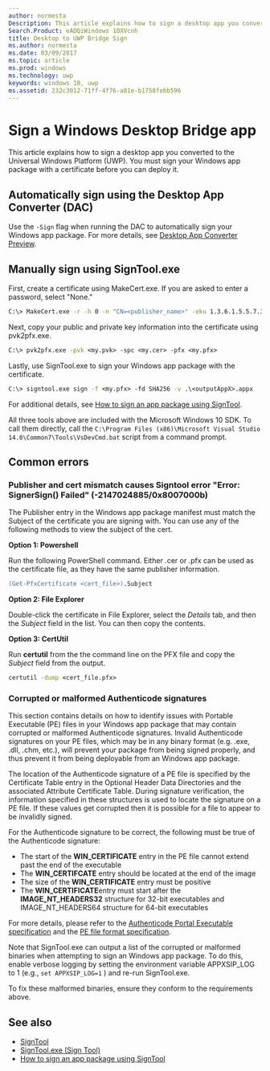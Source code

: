 ```yaml
---
author: normesta
Description: This article explains how to sign a desktop app you converted to the Universal Windows Platform (UWP).
Search.Product: eADQiWindows 10XVcnh
title: Desktop to UWP Bridge Sign
ms.author: normesta
ms.date: 03/09/2017
ms.topic: article
ms.prod: windows
ms.technology: uwp
keywords: windows 10, uwp
ms.assetid: 232c3012-71ff-4f76-a81e-b1758febb596
---
```


# Sign a Windows Desktop Bridge app

This article explains how to sign a desktop app you converted to the Universal Windows Platform (UWP). You must sign your Windows app package with a certificate before you can deploy it.

## Automatically sign using the Desktop App Converter (DAC)

Use the ```-Sign``` flag when running the DAC to automatically sign your Windows app package. For more details, see [Desktop App Converter Preview](desktop-to-uwp-run-desktop-app-converter.md).

## Manually sign using SignTool.exe

First, create a certificate using MakeCert.exe. If you are asked to enter a password, select "None."

```cmd
C:\> MakeCert.exe -r -h 0 -n "CN=<publisher_name>" -eku 1.3.6.1.5.5.7.3.3 -pe -sv <my.pvk> <my.cer>
```

Next, copy your public and private key information into the certificate using pvk2pfx.exe.

```cmd
C:\> pvk2pfx.exe -pvk <my.pvk> -spc <my.cer> -pfx <my.pfx>
```
Lastly, use SignTool.exe to sign your Windows app package with the certificate.

```cmd
C:\> signtool.exe sign -f <my.pfx> -fd SHA256 -v .\<outputAppX>.appx
```

For additional details, see [How to sign an app package using SignTool](https://msdn.microsoft.com/library/windows/desktop/jj835835.aspx).

All three tools above are included with the Microsoft Windows 10 SDK. To call them directly, call the ```C:\Program Files (x86)\Microsoft Visual Studio 14.0\Common7\Tools\VsDevCmd.bat``` script from a command prompt.

## Common errors

### Publisher and cert mismatch causes Signtool error "Error: SignerSign() Failed" (-2147024885/0x8007000b)

The Publisher entry in the Windows app package manifest must match the Subject of the certificate you are signing with.  You can use any of the following methods to view the subject of the cert.

**Option 1: Powershell**

Run the following PowerShell command. Either .cer or .pfx can be used as the certificate file, as they have the same publisher information.

```ps
(Get-PfxCertificate <cert_file>).Subject
```

**Option 2: File Explorer**

Double-click the certificate in File Explorer, select the *Details* tab, and then the *Subject* field in the list. You can then copy the contents.

**Option 3: CertUtil**

Run **certutil** from the the command line on the PFX file and copy the *Subject* field from the output.

```cmd
certutil -dump <cert_file.pfx>
```

### Corrupted or malformed Authenticode signatures

This section contains details on how to identify issues with Portable Executable (PE) files in your Windows app package that may contain corrupted or malformed Authenticode signatures. Invalid Authenticode signatures on your PE files, which may be in any binary format (e.g. .exe, .dll, .chm, etc.), will prevent your package from being signed properly, and thus prevent it from being deployable from an Windows app package.

The location of the Authenticode signature of a PE file is specified by the Certificate Table entry in the Optional Header Data Directories and the associated Attribute Certificate Table. During signature verification, the information specified in these structures is used to locate the signature on a PE file. If these values get corrupted then it is possible for a file to appear to be invalidly signed.

For the Authenticode signature to be correct, the following must be true of the Authenticode signature:

- The start of the **WIN_CERTIFICATE** entry in the PE file cannot extend past the end of the executable
- The **WIN_CERTIFCATE** entry should be located at the end of the image
- The size of the **WIN_CERTIFICATE** entry must be positive
- The **WIN_CERTIFICATE**entry must start after the **IMAGE_NT_HEADERS32** structure for 32-bit executables and IMAGE_NT_HEADERS64 structure for 64-bit executables

For more details, please refer to the [Authenticode Portal Executable specification](http://download.microsoft.com/download/9/c/5/9c5b2167-8017-4bae-9fde-d599bac8184a/Authenticode_PE.docx) and the [PE file format specification](https://msdn.microsoft.com/windows/hardware/gg463119.aspx).

Note that SignTool.exe can output a list of the corrupted or malformed binaries when attempting to sign an Windows app package. To do this, enable verbose logging by setting the environment variable APPXSIP_LOG to 1 (e.g., ```set APPXSIP_LOG=1``` ) and re-run SignTool.exe.

To fix these malformed binaries, ensure they conform to the requirements above.

## See also

- [SignTool](https://msdn.microsoft.com/library/windows/desktop/aa387764.aspx)
- [SignTool.exe (Sign Tool)](https://msdn.microsoft.com/library/8s9b9yaz.aspx)
- [How to sign an app package using SignTool](https://msdn.microsoft.com/library/windows/desktop/jj835835.aspx)
